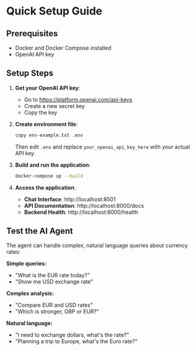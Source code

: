 # Quick Setup Guide

## Prerequisites
- Docker and Docker Compose installed
- OpenAI API key

## Setup Steps

1. **Get your OpenAI API key**:
   - Go to https://platform.openai.com/api-keys
   - Create a new secret key
   - Copy the key

2. **Create environment file**:
   ```bash
   copy env-example.txt .env
   ```
   Then edit `.env` and replace `your_openai_api_key_here` with your actual API key.

3. **Build and run the application**:
   ```bash
   docker-compose up --build
   ```

4. **Access the application**:
   - **Chat Interface**: http://localhost:8501
   - **API Documentation**: http://localhost:8000/docs
   - **Backend Health**: http://localhost:8000/health

## Test the AI Agent

The agent can handle complex, natural language queries about currency rates:

**Simple queries:**
- "What is the EUR rate today?"
- "Show me USD exchange rate"

**Complex analysis:**
- "Compare EUR and USD rates"
- "Which is stronger, GBP or EUR?"

**Natural language:**
- "I need to exchange dollars, what's the rate?"
- "Planning a trip to Europe, what's the Euro rate?"